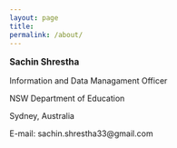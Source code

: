 ```yaml
---
layout: page
title:
permalink: /about/
---
```

<div class = "about">
<p style="font-size:110%; font-weight:bold;">Sachin Shrestha </p>
<p>Information and Data Managament Officer</p>
<p>NSW Department of Education</p>
<p>Sydney, Australia</p>
<p>E-mail: sachin.shrestha33@gmail.com</p>
</div>

